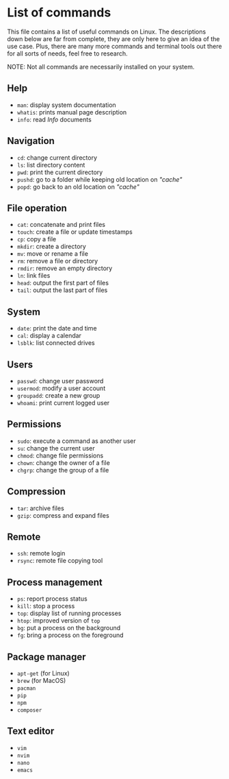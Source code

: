 # List of commands

This file contains a list of useful commands on Linux. The descriptions down below are far from complete, they are only here to give an idea of the use case. Plus, there are many more commands and terminal tools out there for all sorts of needs, feel free to research.

NOTE: Not all commands are necessarily installed on your system.

## Help

- `man`: display system documentation
- `whatis`: prints manual page description
- `info`: read _Info_ documents

## Navigation

- `cd`: change current directory
- `ls`: list directory content
- `pwd`: print the current directory
- `pushd`: go to a folder while keeping old location on _"cache"_
- `popd`: go back to an old location on _"cache"_

## File operation

- `cat`: concatenate and print files
- `touch`: create a file or update timestamps
- `cp`: copy a file
- `mkdir`: create a directory
- `mv`: move or rename a file
- `rm`: remove a file or directory
- `rmdir`: remove an empty directory
- `ln`: link files
- `head`: output the first part of files
- `tail`: output the last part of files

## System

- `date`: print the date and time
- `cal`: display a calendar
- `lsblk`: list connected drives

## Users

- `passwd`: change user password
- `usermod`: modify a user account
- `groupadd`: create a new group
- `whoami`: print current logged user

## Permissions

- `sudo`: execute a command as another user
- `su`: change the current user
- `chmod`: change file permissions
- `chown`: change the owner of a file
- `chgrp`: change the group of a file

## Compression

- `tar`: archive files
- `gzip`: compress and expand files

## Remote

- `ssh`: remote login
- `rsync`: remote file copying tool

## Process management

- `ps`: report process status
- `kill`: stop a process
- `top`: display list of running processes
- `htop`: improved version of `top`
- `bg`: put a process on the background
- `fg`: bring a process on the foreground

## Package manager

- `apt-get` (for Linux)
- `brew` (for MacOS)
- `pacman`
- `pip`
- `npm`
- `composer`

## Text editor

- `vim`
- `nvim`
- `nano`
- `emacs`

